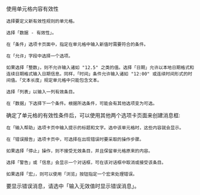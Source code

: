 使用单元格内容有效性

    选择要定义新有效性规则的单元格。

    选择「数据 - 有效性」。

    在「条件」选项卡页面中，指定在单元格中输入新值时需要符合的条件。

    在「允许」字段中选择一个选项。

    如果选择「整数」，则不允许输入诸如 "12.5" 之类的值。选择「日期」允许以本地日期格式和连续日期格式输入日期信息。同样，「时间」条件允许输入诸如 "12:00" 或连续时间形式的时间值。「文本长度」规定单元格中只能包含文本。

    选择「列表」以输入一列有效条目。

    在「数据」下选择下一个条件。根据所选条件，可能会有其他选项变为可选。

确定了单元格的有效性条件后，可以使用其他两个选项卡页面来创建消息框:

    在「输入帮助」选项卡页中输入提示的标题和文字。选中该单元格时，这些内容就会显示。

    在「错误报告」选项卡页中，可选择在出现错误时要采取的操作步骤。

    如果选择「停止」操作，则不接受无效条目，并且保留单元格原来的内容。

    选择「警告」或「信息」会显示一个对话框，可在该对话框中取消或接受该条目。

    如果选择「宏」，则可以使用「浏览」按钮指定一个宏来处理错误。

要显示错误消息，请选中「输入无效值时显示错误消息」。
